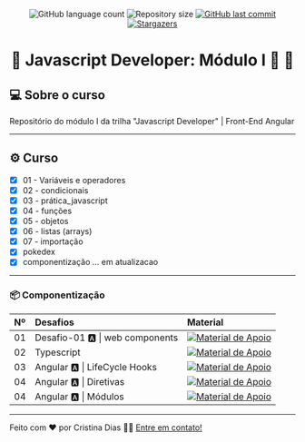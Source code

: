 
<p align="center">
  <img alt="GitHub language count" src="https://img.shields.io/github/languages/count/crisgit/javascript-developer?color=%2304D361">

  <img alt="Repository size" src="https://img.shields.io/github/repo-size/crisgit/javascript-developer">

  <a href="https://github.com/crisgit/ada-curso/commits/master">
    <img alt="GitHub last commit" src="https://img.shields.io/github/last-commit/crisgit/javascript-developer">
  </a>
    
   <a href="https://github.com/crisgit/ada-curso/stargazers">
    <img alt="Stargazers" src="https://img.shields.io/github/stars/crisgit/ada-curso?style=social">
   </a>  
 
</p>

<h1 align="center"> 
	🚧  Javascript Developer: Módulo I 🚀 🚧
</h1>

## 💻 Sobre o curso

Repositório do módulo I da trilha "Javascript Developer" | Front-End Angular

---

## ⚙️ Curso

  - [x] 01 - Variáveis e operadores
  - [x] 02 - condicionais
  - [x] 03 - prática_javascript
  - [x] 04 - funções
  - [x] 05 - objetos
  - [x] 06 - listas (arrays)
  - [x] 07 - importação
  - [x] pokedex 
  - [x] componentização ... em atualizacao

---

### 📦 Componentização
<table>
  <thead>
    <tr align="left">
      <th>Nº</th>
      <th>Desafios</th>
      <th>Material</th>
    </tr>
  </thead>
  <tbody align="left">
    <tr>
      <td>01</td>
      <td>Desafio-01 🅰️ | web components </td>
      <td align="center">
        <a href="https://github.com/crisgit/javascript-developer/tree/main/desafio-01">
           <img align="center" alt="Material de Apoio" src="https://img.shields.io/badge/Ver%20Material-E94D5F?style=for-the-badge">
        </a>
      </td>
    </tr>
    <tr>
      <td>02</td>
      <td>Typescript </td>
      <td align="center">
        <a href="https://github.com/crisgit/javascript-developer/tree/main/projeto-02">
           <img align="center" alt="Material de Apoio" src="https://img.shields.io/badge/Ver%20Material-30A3DC?style=for-the-badge">
        </a>
      </td>
    </tr>
    <tr>
      <td>03</td>
      <td>Angular 🅰️ | LifeCycle Hooks </td>
      <td align="center">
        <a href="https://github.com/crisgit/javascript-developer/tree/main/angular/life-cycle">
           <img align="center" alt="Material de Apoio" src="https://img.shields.io/badge/Ver%20Material-E94D5F?style=for-the-badge">
        </a>
      </td>
    </tr>
    <tr>
      <td>04</td>
      <td>Angular 🅰️ | Diretivas </td>
      <td align="center">
        <a href="https://github.com/crisgit/javascript-developer/blob/main/angular-diretivas/diretivas-proj/diretivas.md">
           <img align="center" alt="Material de Apoio" src="https://img.shields.io/badge/Ver%20Material-30A3DC?style=for-the-badge">
        </a>
      </td>
    </tr>
      <tr>
      <td>04</td>
      <td>Angular 🅰️ | Módulos </td>
      <td align="center">
        <a href="https://github.com/crisgit/javascript-developer/pull/2/commits/77452719df632bd56638feb3581378bd2959b208">
           <img align="center" alt="Material de Apoio" src="https://img.shields.io/badge/Ver%20Material-E94D5F?style=for-the-badge">
        </a>
      </td>
    </tr>
  </tbody>
  <tfoot></tfoot>
</table>

---

Feito com ❤️ por Cristina Dias 👋🏽 [Entre em contato!](https://www.linkedin.com/in/cristina-d)
